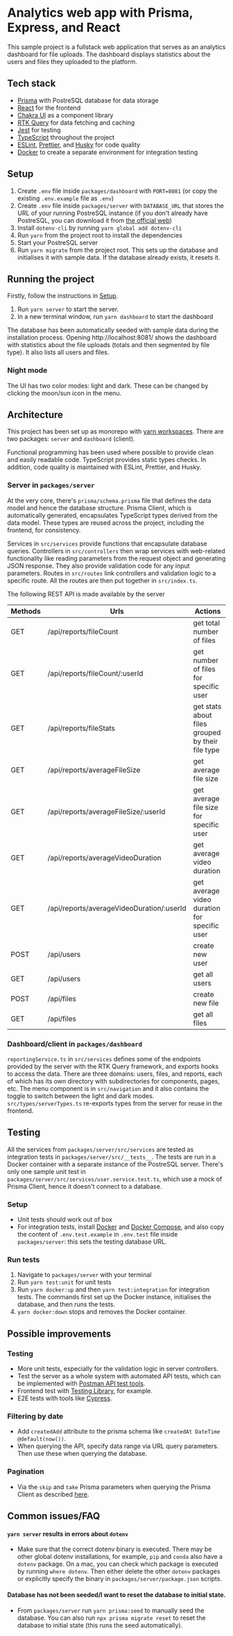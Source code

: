 # Analytics web app with Prisma, Express, and React

This sample project is a fullstack web application that serves as an analytics dashboard for file uploads. The dashboard displays statistics about the users and files they uploaded to the platform.

## Tech stack
* [Prisma](https://www.prisma.io/) with PostreSQL database for data storage
* [React](https://reactjs.org/) for the frontend
* [Chakra UI](https://chakra-ui.com/) as a component library
* [RTK Query](https://redux-toolkit.js.org/rtk-query/overview) for data fetching and caching
* [Jest](https://jestjs.io/) for testing
* [TypeScript](https://www.typescriptlang.org/) throughout the project
* [ESLint](https://eslint.org/), [Prettier](https://prettier.io/), and [Husky](https://typicode.github.io/husky/#/) for code quality
* [Docker](https://www.docker.com/) to create a separate environment for integration testing

## Setup
1. Create `.env` file inside `packages/dashboard` with `PORT=8081`  (or copy the existing `.env.example` file as `.env`)
2. Create `.env` file inside `packages/server` with `DATABASE_URL` that stores the URL of your running PostreSQL instance (if you don't already have PostreSQL, you can download it from [the official web](https://www.postgresql.org/download/))
3. Install `dotenv-cli` by running `yarn global add dotenv-cli`
4. Run `yarn` from the project root to install the dependencies
5. Start your PostreSQL server
6. Run `yarn migrate` from the project root. This sets up the database and initialises it with sample data. If the database already exists, it resets it.


## Running the project
Firstly, follow the instructions in [Setup](#setup).
1. Run `yarn server` to start the server.
2. In a new terminal window, run `yarn dashboard` to start the dashboard

The database has been automatically seeded with sample data during the installation process. Opening http://localhost:8081/ shows the dashboard with statistics about the file uploads (totals and then segmented by file type). It also lists all users and files.

### Night mode
The UI has two color modes: light and dark. These can be changed by clicking the moon/sun icon in the menu.


## Architecture

This project has been set up as monorepo with [yarn workspaces](https://classic.yarnpkg.com/en/docs/workspaces/). There are two packages: `server` and `dashboard` (client).

Functional programming has been used where possible to provide clean and easily readable code. TypeScript provides static types checks. In addition, code quality is maintained with ESLint, Prettier, and Husky.

### Server in `packages/server`

At the very core, there's `prisma/schema.prisma` file that defines the data model and hence the database structure. Prisma Client, which is automatically generated, encapsulates TypeScript types derived from the data model. These types are reused across the project, including the frontend, for consistency.

Services in `src/services` provide functions that encapsulate database queries. Controllers in `src/controllers` then wrap services with web-related functionality like reading parameters from the request object and generating JSON response. They also provide validation code for any input parameters. Routes in `src/routes` link controllers and validation logic to a specific route. All the routes are then put together in `src/index.ts`.

The following REST API is made available by the server

| Methods | Urls                                      | Actions                                          |
|---------|-------------------------------------------|--------------------------------------------------|
| GET     | /api/reports/fileCount                    | get total number of files                        |
| GET     | /api/reports/fileCount/:userId            | get number of files for specific user            |
| GET     | /api/reports/fileStats                    | get stats about files grouped by their file type |
| GET     | /api/reports/averageFileSize              | get average file size                            |
| GET     | /api/reports/averageFileSize/:userId      | get average file size for specific user          |
| GET     | /api/reports/averageVideoDuration         | get average video duration                       |
| GET     | /api/reports/averageVideoDuration/:userId | get average video duration for specific user     |
| POST    | /api/users                                | create new user                                  |
| GET     | /api/users                                | get all users                                    |
| POST    | /api/files                                | create new file                                  |
| GET     | /api/files                                | get all files                                    |

### Dashboard/client in `packages/dashboard`

`reportingService.ts` in `src/services` defines some of the endpoints provided by the server with the RTK Query framework, and exports hooks to access the data. There are three domains: users, files, and reports, each of which has its own directory with subdirectories for components, pages, etc. The menu component is in `src/navigation` and it also contains the toggle to switch between the light and dark modes. `src/types/serverTypes.ts` re-exports types from the server for reuse in the frontend.

## Testing

All the services from `packages/server/src/services` are tested as integration tests in `packages/server/src/__tests__`. The tests are run in a Docker container with a separate instance of the PostreSQL server. There's only one sample unit test in `packages/server/src/services/user.service.test.ts`, which use a mock of Prisma Client, hence it doesn't connect to a database.

### Setup
* Unit tests should work out of box
* For integration tests, install [Docker](https://docs.docker.com/get-docker/) and [Docker Compose](https://docs.docker.com/compose/install/), and also copy the content of `.env.test.example` in `.env.test` file inside `packages/server`: this sets the testing database URL.

### Run tests
1. Navigate to `packages/server` with your terminal
2. Run `yarn test:unit` for unit tests
3. Run `yarn docker:up` and then `yarn test:integration` for integration tests. The commands first set up the Docker instance, initialises the database, and then runs the tests.
4. `yarn docker:down` stops and removes the Docker container.

## Possible improvements

### Testing
* More unit tests, especially for the validation logic in server controllers.
* Test the server as a whole system with automated API tests, which can be implemented with [Postman API test tools](https://www.postman.com/api-platform/api-testing/).
* Frontend test with [Testing Library](https://testing-library.com/), for example.
* E2E tests with tools like [Cypress](https://www.cypress.io/).

### Filtering by date
* Add `createdAdd` attribute to the prisma schema like `createdAt DateTime @default(now())`.
* When querying the API, specify data range via URL query parameters. Then use these when querying the database.

### Pagination
* Via the `skip` and `take` Prisma parameters when querying the Prisma Client as described [here](https://www.prisma.io/docs/concepts/components/prisma-client/pagination).


## Common issues/FAQ

#### `yarn server` results in errors about `dotenv`
* Make sure that the correct dotenv binary is executed. There may be other global dotenv installations, for example, `pip` and `conda` also have a `dotenv` package. On a mac, you can check which package is executed by running `where dotenv`. Then either delete the other `dotenv` packages or explicitly specify the binary in `packages/server/package.json` scripts.

#### Database has not been seeded/I want to reset the database to initial state.
* From `packages/server` run `yarn prisma:seed` to manually seed the database. You can also run `npx prisma migrate reset` to reset the database to initial state (this runs the seed automatically).
